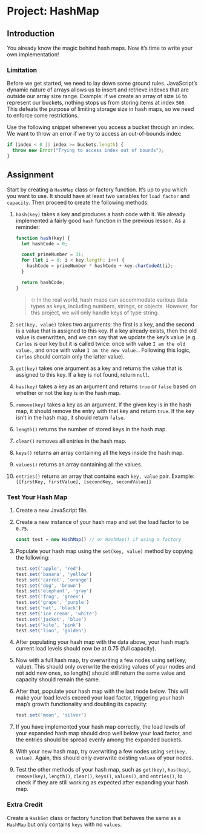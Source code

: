 # Project: HashMap

## Introduction

You already know the magic behind hash maps. Now it’s time to write your own implementation!

### Limitation

Before we get started, we need to lay down some ground rules. JavaScript’s dynamic nature of arrays allows us to insert and retrieve indexes that are outside our array size range. Example: if we create an array of size `16` to represent our buckets, nothing stops us from storing items at index `500`. This defeats the purpose of limiting storage size in hash maps, so we need to enforce some restrictions.

Use the following snippet whenever you access a bucket through an index. We want to throw an error if we try to access an out-of-bounds index:

```JavaScript
if (index < 0 || index >= buckets.length) {
  throw new Error("Trying to access index out of bounds");
}
```

## Assignment

Start by creating a `HashMap` class or factory function. It’s up to you which you want to use. It should have at least two variables for `load factor` and `capacity`. Then proceed to create the following methods:

1. `hash(key)` takes a key and produces a hash code with it. We already implemented a fairly good `hash` function in the previous lesson. As a reminder:

   ```JavaScript
   function hash(key) {
     let hashCode = 0;

     const primeNumber = 31;
     for (let i = 0; i < key.length; i++) {
       hashCode = primeNumber * hashCode + key.charCodeAt(i);
     }

     return hashCode;
   }
   ```

   > ✩ In the real world, hash maps can accommodate various data types as keys, including numbers, strings, or objects. However, for this project, we will only handle keys of type string.

2. `set(key, value)` takes two arguments: the first is a key, and the second is a value that is assigned to this key. If a key already exists, then the old value is overwritten, and we can say that we update the key’s value (e.g. `Carlos` is our key but it is called twice: once with value `I am the old value.`, and once with value `I am the new value.`. Following this logic, `Carlos` should contain only the latter value).

3. `get(key)` takes one argument as a key and returns the value that is assigned to this key. If a key is not found, return `null`.

4. `has(key)` takes a key as an argument and returns `true` or `false` based on whether or not the key is in the hash map.

5. `remove(key)` takes a key as an argument. If the given key is in the hash map, it should remove the entry with that key and return `true`. If the key isn’t in the hash map, it should return `false`.

6. `length()` returns the number of stored keys in the hash map.

7. `clear()` removes all entries in the hash map.

8. `keys()` returns an array containing all the keys inside the hash map.

9. `values()` returns an array containing all the values.

10. `entries()` returns an array that contains each `key, value` pair. Example: `[[firstKey, firstValue], [secondKey, secondValue]]`

### Test Your Hash Map

1. Create a new JavaScript file.

2. Create a new instance of your hash map and set the load factor to be `0.75`.

   ```JavaScript
   const test = new HashMap() // or HashMap() if using a factory
   ```

3. Populate your hash map using the `set(key, value)` method by copying the following:

   ```JavaScript
   test.set('apple', 'red')
   test.set('banana', 'yellow')
   test.set('carrot', 'orange')
   test.set('dog', 'brown')
   test.set('elephant', 'gray')
   test.set('frog', 'green')
   test.set('grape', 'purple')
   test.set('hat', 'black')
   test.set('ice cream', 'white')
   test.set('jacket', 'blue')
   test.set('kite', 'pink')
   test.set('lion', 'golden')
   ```

4. After populating your hash map with the data above, your hash map’s current load levels should now be at 0.75 (full capacity).

5. Now with a full hash map, try overwriting a few nodes using set(key, value). This should only overwrite the existing values of your nodes and not add new ones, so length() should still return the same value and capacity should remain the same.

6. After that, populate your hash map with the last node below. This will make your load levels exceed your load factor, triggering your hash map’s growth functionality and doubling its capacity:

   ```JavaScript
   test.set('moon', 'silver')
   ```

7. If you have implemented your hash map correctly, the load levels of your expanded hash map should drop well below your load factor, and the entries should be spread evenly among the expanded buckets.

8. With your new hash map, try overwriting a few nodes using `set(key, value)`. Again, this should only overwrite existing `values` of your nodes.

9. Test the other methods of your hash map, such as `get(key)`, `has(key)`, `remove(key)`, `length()`, `clear()`, `keys()`, `values()`, and `entries()`, to check if they are still working as expected after expanding your hash map.

### Extra Credit

Create a `HashSet` class or factory function that behaves the same as a `HashMap` but only contains `keys` with no `values`.
